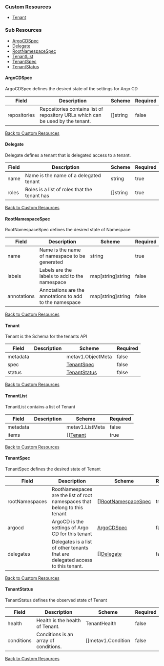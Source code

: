
### Custom Resources

* [Tenant](#tenant)

### Sub Resources

* [ArgoCDSpec](#argocdspec)
* [Delegate](#delegate)
* [RootNamespaceSpec](#rootnamespacespec)
* [TenantList](#tenantlist)
* [TenantSpec](#tenantspec)
* [TenantStatus](#tenantstatus)

#### ArgoCDSpec

ArgoCDSpec defines the desired state of the settings for Argo CD

| Field | Description | Scheme | Required |
| ----- | ----------- | ------ | -------- |
| repositories | Repositories contains list of repository URLs which can be used by the tenant. | []string | false |

[Back to Custom Resources](#custom-resources)

#### Delegate

Delegate defines a tenant that is delegated access to a tenant.

| Field | Description | Scheme | Required |
| ----- | ----------- | ------ | -------- |
| name | Name is the name of a delegated tenant | string | true |
| roles | Roles is a list of roles that the tenant has | []string | true |

[Back to Custom Resources](#custom-resources)

#### RootNamespaceSpec

RootNamespaceSpec defines the desired state of Namespace

| Field | Description | Scheme | Required |
| ----- | ----------- | ------ | -------- |
| name | Name is the name of namespace to be generated | string | true |
| labels | Labels are the labels to add to the namespace | map[string]string | false |
| annotations | Annotations are the annotations to add to the namespace | map[string]string | false |

[Back to Custom Resources](#custom-resources)

#### Tenant

Tenant is the Schema for the tenants API

| Field | Description | Scheme | Required |
| ----- | ----------- | ------ | -------- |
| metadata |  | metav1.ObjectMeta | false |
| spec |  | [TenantSpec](#tenantspec) | false |
| status |  | [TenantStatus](#tenantstatus) | false |

[Back to Custom Resources](#custom-resources)

#### TenantList

TenantList contains a list of Tenant

| Field | Description | Scheme | Required |
| ----- | ----------- | ------ | -------- |
| metadata |  | metav1.ListMeta | false |
| items |  | [][Tenant](#tenant) | true |

[Back to Custom Resources](#custom-resources)

#### TenantSpec

TenantSpec defines the desired state of Tenant

| Field | Description | Scheme | Required |
| ----- | ----------- | ------ | -------- |
| rootNamespaces | RootNamespaces are the list of root namespaces that belong to this tenant | [][RootNamespaceSpec](#rootnamespacespec) | true |
| argocd | ArgoCD is the settings of Argo CD for this tenant | [ArgoCDSpec](#argocdspec) | false |
| delegates | Delegates is a list of other tenants that are delegated access to this tenant. | [][Delegate](#delegate) | false |

[Back to Custom Resources](#custom-resources)

#### TenantStatus

TenantStatus defines the observed state of Tenant

| Field | Description | Scheme | Required |
| ----- | ----------- | ------ | -------- |
| health | Health is the health of Tenant. | TenantHealth | false |
| conditions | Conditions is an array of conditions. | []metav1.Condition | false |

[Back to Custom Resources](#custom-resources)
